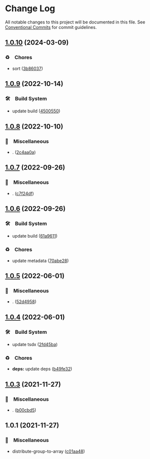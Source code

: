 # Change Log

All notable changes to this project will be documented in this file.
See [Conventional Commits](https://conventionalcommits.org) for commit guidelines.

## [1.0.10](https://github.com/bluelovers/ws-array/compare/distribute-group-to-array@1.0.9...distribute-group-to-array@1.0.10) (2024-03-09)



### ♻️　Chores

* sort ([3b86037](https://github.com/bluelovers/ws-array/commit/3b86037ba0ce9055b542950bc38a1729b71db770))



## [1.0.9](https://github.com/bluelovers/ws-array/compare/distribute-group-to-array@1.0.8...distribute-group-to-array@1.0.9) (2022-10-14)



### 🛠　Build System

* update build ([4500550](https://github.com/bluelovers/ws-array/commit/4500550b75e9bc51a3cf104530b2302c7e5e6d4c))



## [1.0.8](https://github.com/bluelovers/ws-array/compare/distribute-group-to-array@1.0.7...distribute-group-to-array@1.0.8) (2022-10-10)



### 🔖　Miscellaneous

* . ([2c4aa0a](https://github.com/bluelovers/ws-array/commit/2c4aa0ac4545a8f3be79a20835cb973690cfaac8))



## [1.0.7](https://github.com/bluelovers/ws-array/compare/distribute-group-to-array@1.0.6...distribute-group-to-array@1.0.7) (2022-09-26)



### 🔖　Miscellaneous

* . ([c7f24df](https://github.com/bluelovers/ws-array/commit/c7f24dffc867f36fdb75f618fb3bebee05fa645c))



## [1.0.6](https://github.com/bluelovers/ws-array/compare/distribute-group-to-array@1.0.5...distribute-group-to-array@1.0.6) (2022-09-26)



### 🛠　Build System

* update build ([61a9611](https://github.com/bluelovers/ws-array/commit/61a9611a37b94abeaf48adb4b296c9e39560d494))


### ♻️　Chores

* update metadata ([70abe28](https://github.com/bluelovers/ws-array/commit/70abe28fffd0462a7627ad5709c5edf0bb07096d))



## [1.0.5](https://github.com/bluelovers/ws-array/compare/distribute-group-to-array@1.0.4...distribute-group-to-array@1.0.5) (2022-06-01)


### 🔖　Miscellaneous

* . ([52d4958](https://github.com/bluelovers/ws-array/commit/52d4958aec6d9ffda276a73ad4ec2b6e7204d3e8))





## [1.0.4](https://github.com/bluelovers/ws-array/compare/distribute-group-to-array@1.0.3...distribute-group-to-array@1.0.4) (2022-06-01)


### 🛠　Build System

* update tsdx ([2fd45ba](https://github.com/bluelovers/ws-array/commit/2fd45ba88a6190b28828eecff56a1d8152817ccb))


### ♻️　Chores

* **deps:** update deps ([b49fe32](https://github.com/bluelovers/ws-array/commit/b49fe32dd2967e3912a35f620ba7534097425a2a))





## [1.0.3](https://github.com/bluelovers/ws-array/compare/distribute-group-to-array@1.0.1...distribute-group-to-array@1.0.3) (2021-11-27)


### 🔖　Miscellaneous

* . ([b00cbd5](https://github.com/bluelovers/ws-array/commit/b00cbd54902cf6b585f6da4d7888704e39964263))





## 1.0.1 (2021-11-27)


### 🔖　Miscellaneous

* distribute-group-to-array ([c01aa48](https://github.com/bluelovers/ws-array/commit/c01aa4850f23f19ee1f027f67216e47af78c55a5))
